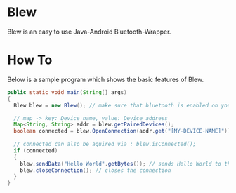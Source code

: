 # Blew
Blew is an easy to use Java-Android Bluetooth-Wrapper.

# How To
Below is a sample program which shows the basic features of Blew.
```java
public static void main(String[] args) 
{
  Blew blew = new Blew(); // make sure that bluetooth is enabled on your device!

  // map -> key: Device name, value: Device address
  Map<String, String> addr = blew.getPairedDevices();
  boolean connected = blew.OpenConnection(addr.get("[MY-DEVICE-NAME]")); // tries to connect to the device
	
  // connected can also be aquired via : blew.isConnected();
  if (connected) 
  {
    blew.sendData("Hello World".getBytes()); // sends Hello World to the connected device
    blew.closeConnection(); // closes the connection
  }
}

```
